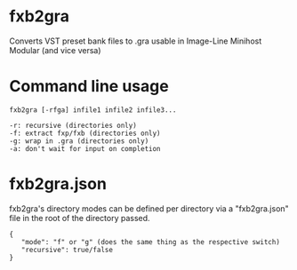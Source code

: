 # fxb2gra
Converts VST preset bank files to .gra usable in Image-Line Minihost Modular (and vice versa)

# Command line usage
```
fxb2gra [-rfga] infile1 infile2 infile3...

-r: recursive (directories only)
-f: extract fxp/fxb (directories only)
-g: wrap in .gra (directories only)
-a: don't wait for input on completion
```

# fxb2gra.json
fxb2gra's directory modes can be defined per directory via a "fxb2gra.json" file in the root of the directory passed.

```
{
   "mode": "f" or "g" (does the same thing as the respective switch)
   "recursive": true/false
}
```

